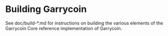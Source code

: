 Building Garrycoin
================

See doc/build-*.md for instructions on building the various
elements of the Garrycoin Core reference implementation of Garrycoin.
